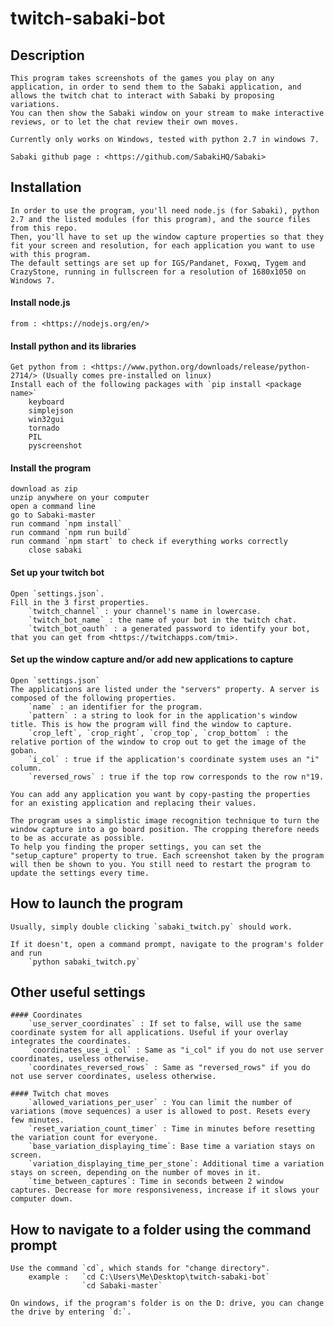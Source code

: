 # twitch-sabaki-bot

## Description

    This program takes screenshots of the games you play on any application, in order to send them to the Sabaki application, and allows the twitch chat to interact with Sabaki by proposing variations.
    You can then show the Sabaki window on your stream to make interactive reviews, or to let the chat review their own moves.
    
    Currently only works on Windows, tested with python 2.7 in windows 7.
    
    Sabaki github page : <https://github.com/SabakiHQ/Sabaki>

## Installation

    In order to use the program, you'll need node.js (for Sabaki), python 2.7 and the listed modules (for this program), and the source files from this repo.
    Then, you'll have to set up the window capture properties so that they fit your screen and resolution, for each application you want to use with this program. 
    The default settings are set up for IGS/Pandanet, Foxwq, Tygem and CrazyStone, running in fullscreen for a resolution of 1680x1050 on Windows 7.

#### Install node.js
    from : <https://nodejs.org/en/>

#### Install python and its libraries
    Get python from : <https://www.python.org/downloads/release/python-2714/> (Usually comes pre-installed on linux)
    Install each of the following packages with `pip install <package name>`
        keyboard
        simplejson
        win32gui
        tornado
        PIL
        pyscreenshot
        
#### Install the program
    download as zip
    unzip anywhere on your computer
    open a command line
    go to Sabaki-master
    run command `npm install`
    run command `npm run build`
    run command `npm start` to check if everything works correctly
        close sabaki

#### Set up your twitch bot
    Open `settings.json`.
    Fill in the 3 first properties.
        `twitch_channel` : your channel's name in lowercase.
        `twitch_bot_name` : the name of your bot in the twitch chat.
        `twitch_bot_oauth` : a generated password to identify your bot, that you can get from <https://twitchapps.com/tmi>.
        
#### Set up the window capture and/or add new applications to capture
    Open `settings.json`
    The applications are listed under the "servers" property. A server is composed of the following properties.
        `name` : an identifier for the program.
        `pattern` : a string to look for in the application's window title. This is how the program will find the window to capture.
        `crop_left`, `crop_right`, `crop_top`, `crop_bottom` : the relative portion of the window to crop out to get the image of the goban.
        `i_col` : true if the application's coordinate system uses an "i" column.
        `reversed_rows` : true if the top row corresponds to the row n°19.
        
    You can add any application you want by copy-pasting the properties for an existing application and replacing their values.
    
    The program uses a simplistic image recognition technique to turn the window capture into a go board position. The cropping therefore needs to be as accurate as possible.
    To help you finding the proper settings, you can set the "setup_capture" property to true. Each screenshot taken by the program will then be shown to you. You still need to restart the program to update the settings every time.
    
## How to launch the program
    Usually, simply double clicking `sabaki_twitch.py` should work.

    If it doesn't, open a command prompt, navigate to the program's folder and run
        `python sabaki_twitch.py`
            
## Other useful settings

    #### Coordinates
        `use_server_coordinates` : If set to false, will use the same coordinate system for all applications. Useful if your overlay integrates the coordinates.
        `coordinates_use_i_col` : Same as "i_col" if you do not use server coordinates, useless otherwise.
        `coordinates_reversed_rows` : Same as "reversed_rows" if you do not use server coordinates, useless otherwise.
    
    #### Twitch chat moves
        `allowed_variations_per_user` : You can limit the number of variations (move sequences) a user is allowed to post. Resets every few minutes.
        `reset_variation_count_timer` : Time in minutes before resetting the variation count for everyone.
        `base_variation_displaying_time`: Base time a variation stays on screen.
        `variation_displaying_time_per_stone`: Additional time a variation stays on screen, depending on the number of moves in it.
        `time_between_captures`: Time in seconds between 2 window captures. Decrease for more responsiveness, increase if it slows your computer down.
        
## How to navigate to a folder using the command prompt
    Use the command `cd`, which stands for "change directory".
        example :   `cd C:\Users\Me\Desktop\twitch-sabaki-bot`
                    `cd Sabaki-master`
    
    On windows, if the program's folder is on the D: drive, you can change the drive by entering `d:`.

